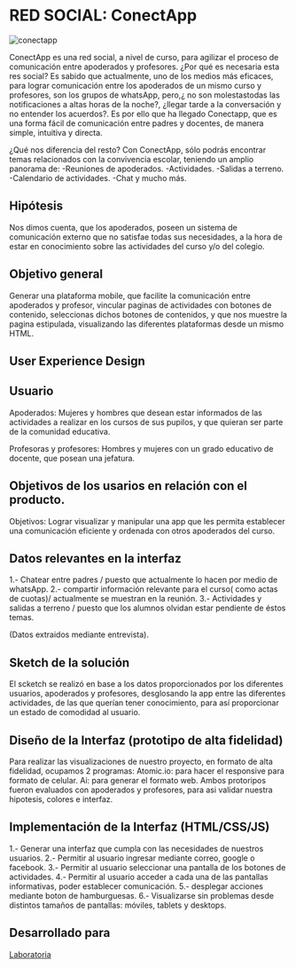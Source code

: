 # RED SOCIAL: ConectApp

![conectapp](https://user-images.githubusercontent.com/39274897/47227417-2809fb80-d399-11e8-8e07-f53aef872419.png)

ConectApp es una red social, a nivel de curso, para agilizar el proceso de comunicación entre apoderados y profesores.
¿Por qué es necesaria esta res social?
Es sabido que actualmente, uno de los medios más eficaces, para lograr comunicación entre los apoderados de un mismo curso y profesores, son los grupos de whatsApp, pero,¿ no son molestastodas las notificaciones a altas horas de la noche?, ¿llegar tarde a la conversación y no entender los acuerdos?. Es por ello que ha llegado Conectapp, que es una forma fácil de comunicación entre padres y docentes, de manera simple, intuitiva y directa.

¿Qué nos diferencia del resto?
Con ConectApp, sólo podrás encontrar temas relacionados con la convivencia escolar, teniendo un amplio panorama de:
-Reuniones de apoderados.
-Actividades.
-Salidas a terreno.
-Calendario de actividades.
-Chat y mucho más.

## Hipótesis

Nos dimos cuenta, que los apoderados, poseen un sistema de comunicación externo que no satisfae todas sus necesidades, a la hora de estar en conocimiento sobre las actividades del curso y/o del colegio.

## Objetivo general

Generar una plataforma mobile, que facilite la comunicación entre apoderados y profesor, vincular paginas de actividades con botones de contenido, seleccionas dichos botones de contenidos, y que nos muestre la pagina estipulada, visualizando las diferentes plataformas desde un mismo HTML.

## User Experience Design

## Usuario
Apoderados: Mujeres y hombres que desean estar informados de las actividades a realizar en los cursos de sus
pupilos, y que quieran ser parte de la comunidad educativa.

Profesoras y profesores: Hombres y mujeres con un grado educativo de docente, que posean una jefatura.

## Objetivos de los usarios en relación con el producto.

Objetivos: Lograr visualizar y manipular una app que les permita establecer una comunicación eficiente y ordenada con otros apoderados del curso.

## Datos relevantes en la interfaz

1.- Chatear entre padres / puesto que actualmente lo hacen por medio de whatsApp.
2.- compartir información relevante para el curso( como actas de cuotas)/ actualmente se muestran en la reunión.
3.- Actividades y salidas a terreno / puesto que los alumnos olvidan estar pendiente de éstos temas.

(Datos extraidos mediante entrevista).

## Sketch de la solución 

El scketch se realizó en base a los datos proporcionados por los diferentes usuarios, apoderados y profesores, desglosando la app entre las diferentes actividades, de las que querían tener conocimiento, para así proporcionar un estado de comodidad al usuario.

## Diseño de la Interfaz (prototipo de alta fidelidad)

Para realizar las visualizaciones de nuestro proyecto, en formato de alta fidelidad, ocupamos 2 programas:
Atomic.io: para hacer el responsive para formato de celular.
Ai: para generar el formato web.
Ambos protoripos fueron evaluados con apoderados y profesores, para asi validar nuestra hipotesis, colores e interfaz.

## Implementación de la Interfaz (HTML/CSS/JS)

1.- Generar una interfaz que cumpla con las necesidades de nuestros usuarios.
2.- Permitir al usuario ingresar mediante correo, google o facebook.
3.- Permitir al usuario seleccionar una pantalla de los botones de actividades.
4.- Permitir al usuario acceder a cada una de las pantallas informativas, poder establecer comunicación.
5.- desplegar acciones mediante boton de hamburguesas.
6.- Visualizarse sin problemas desde distintos tamaños de pantallas: móviles, tablets y desktops.

## Desarrollado para 
[Laboratoria](http://laboratoria.la)